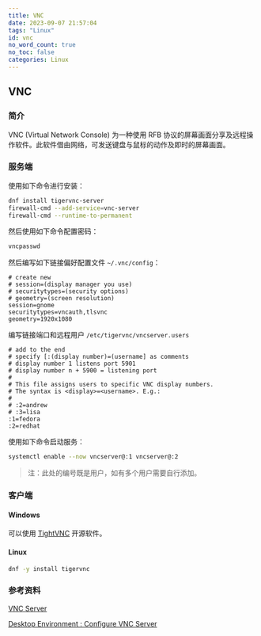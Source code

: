 ```yaml
---
title: VNC
date: 2023-09-07 21:57:04
tags: "Linux"
id: vnc
no_word_count: true
no_toc: false
categories: Linux
---
```


## VNC

### 简介

VNC (Virtual Network Console) 为一种使用 RFB 协议的屏幕画面分享及远程操作软件。此软件借由网络，可发送键盘与鼠标的动作及即时的屏幕画面。

### 服务端

使用如下命令进行安装：

```bash
dnf install tigervnc-server
firewall-cmd --add-service=vnc-server
firewall-cmd --runtime-to-permanent
```

然后使用如下命令配置密码：

```bash
vncpasswd
```

然后编写如下链接偏好配置文件 `~/.vnc/config`：

```text
# create new
# session=(display manager you use)
# securitytypes=(security options)
# geometry=(screen resolution)
session=gnome
securitytypes=vncauth,tlsvnc
geometry=1920x1080
```

编写链接端口和远程用户 `/etc/tigervnc/vncserver.users` 

```text
# add to the end
# specify [:(display number)=(username] as comments
# display number 1 listens port 5901
# display number n + 5900 = listening port
#
# This file assigns users to specific VNC display numbers.
# The syntax is <display>=<username>. E.g.:
#
# :2=andrew
# :3=lisa
:1=fedora
:2=redhat
```

使用如下命令启动服务：

```bash
systemctl enable --now vncserver@:1 vncserver@:2
```

> 注：此处的编号既是用户，如有多个用户需要自行添加。

### 客户端

#### Windows

可以使用 [TightVNC](https://www.tightvnc.com/) 开源软件。

#### Linux

```bash
dnf -y install tigervnc
```

### 参考资料

[VNC Server](https://docs.fedoraproject.org/en-US/fedora/latest/system-administrators-guide/infrastructure-services/TigerVNC/)

[Desktop Environment : Configure VNC Server](https://www.server-world.info/en/note?os=Fedora_36&p=desktop&f=6)
